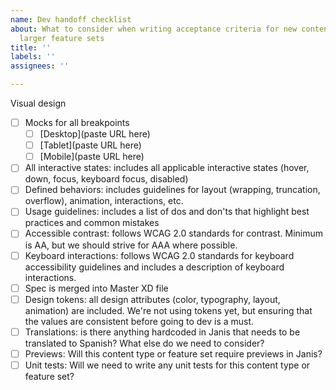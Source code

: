 ```yaml
---
name: Dev handoff checklist
about: What to consider when writing acceptance criteria for new content types and
  larger feature sets
title: ''
labels: ''
assignees: ''

---
```


Visual design
- [ ] Mocks for all breakpoints
  - [ ] [Desktop](paste URL here)
  - [ ] [Tablet](paste URL here)
  - [ ] [Mobile](paste URL here)
- [ ] All interactive states: includes all applicable interactive states (hover, down, focus, keyboard focus, disabled)
- [ ] Defined behaviors: includes guidelines for layout (wrapping, truncation, overflow), animation, interactions, etc.
- [ ] Usage guidelines: includes a list of dos and don'ts that highlight best practices and common mistakes
- [ ] Accessible contrast: follows WCAG 2.0 standards for contrast. Minimum is AA, but we should strive for AAA where possible.
- [ ] Keyboard interactions: follows WCAG 2.0 standards for keyboard accessibility guidelines and includes a description of keyboard interactions.
- [ ] Spec is merged into Master XD file
- [ ] Design tokens: all design attributes (color, typography, layout, animation) are included. We're not using tokens yet, but ensuring that the values are consistent before going to dev is a must.
- [ ] Translations: is there anything hardcoded in Janis that needs to be translated to Spanish? What else do we need to consider?
- [ ] Previews: Will this content type or feature set require previews in Janis? 
- [ ] Unit tests: Will we need to write any unit tests for this content type or feature set?
